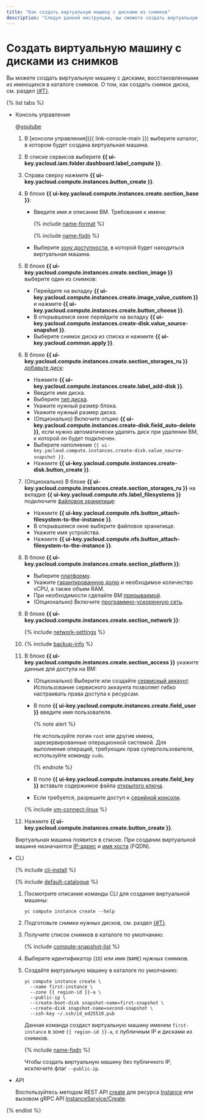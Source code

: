 ```yaml
---
title: "Как создать виртуальную машину с дисками из снимков"
description: "Следуя данной инструкции, вы сможете создать виртуальную машину с дисками, восстановленными из имеющихся в каталоге снимков."
---
```


# Создать виртуальную машину с дисками из снимков

Вы можете создать виртуальную машину с дисками, восстановленными из имеющихся в каталоге снимков. О том, как создать снимок диска, см. раздел [{#T}](../disk-control/create-snapshot.md).

{% list tabs %}

- Консоль управления

  
  @[youtube](https://www.youtube.com/watch?v=Z7J5OwC8oJM&list=PL1x4ET76A10bW1KU3twrdm7hH376z8G5R&index=3&pp=iAQB)


  1. В [консоли управления]({{ link-console-main }}) выберите каталог, в котором будет создана виртуальная машина.
  1. В списке сервисов выберите **{{ ui-key.yacloud.iam.folder.dashboard.label_compute }}**.
  1. Справа сверху нажмите **{{ ui-key.yacloud.compute.instances.button_create }}**.
  1. В блоке **{{ ui-key.yacloud.compute.instances.create.section_base }}**:

      * Введите имя и описание ВМ. Требования к имени:

          {% include [name-format](../../../_includes/name-format.md) %}

          {% include [name-fqdn](../../../_includes/compute/name-fqdn.md) %}

      * Выберите [зону доступности](../../../overview/concepts/geo-scope.md), в которой будет находиться виртуальная машина.

  1. В блоке **{{ ui-key.yacloud.compute.instances.create.section_image }}** выберите один из снимков:

      * Перейдите на вкладку **{{ ui-key.yacloud.compute.instances.create.image_value_custom }}** и нажмите **{{ ui-key.yacloud.compute.instances.create.button_choose }}**.
      * В открывшемся окне перейдите на вкладку **{{ ui-key.yacloud.compute.instances.create-disk.value_source-snapshot }}**.
      * Выберите снимок диска из списка и нажмите **{{ ui-key.yacloud.common.apply }}**.

  1. В блоке **{{ ui-key.yacloud.compute.instances.create.section_storages_ru }}** [добавьте диск](create-from-disks.md):

      * Нажмите **{{ ui-key.yacloud.compute.instances.create.label_add-disk }}**.
      * Введите имя диска.
      * Выберите [тип диска](../../concepts/disk.md#disks_types).
      * Укажите нужный размер блока.
      * Укажите нужный размер диска.
      * (Опционально) Включите опцию **{{ ui-key.yacloud.compute.instances.create-disk.field_auto-delete }}**, если нужно автоматически удалять диск при удалении ВМ, к которой он будет подключен.
      * Выберите наполнение `{{ ui-key.yacloud.compute.instances.create-disk.value_source-snapshot }}`.
      * Нажмите **{{ ui-key.yacloud.compute.instances.create-disk.button_create }}**.

  
  1. (Опционально) В блоке **{{ ui-key.yacloud.compute.instances.create.section_storages_ru }}** на вкладке **{{ ui-key.yacloud.compute.nfs.label_filesystems }}** подключите [файловое хранилище](../../concepts/filesystem.md):

     * Нажмите **{{ ui-key.yacloud.compute.nfs.button_attach-filesystem-to-the-instance }}**.
     * В открывшемся окне выберите файловое хранилище.
     * Укажите имя устройства.
     * Нажмите **{{ ui-key.yacloud.compute.nfs.button_attach-filesystem-to-the-instance }}**.
 

  1. В блоке **{{ ui-key.yacloud.compute.instances.create.section_platform }}**:

     * Выберите [платформу](../../concepts/vm-platforms.md).
     * Укажите [гарантированную долю](../../../compute/concepts/performance-levels.md) и необходимое количество vCPU, а также объем RAM.
     * При необходимости сделайте ВМ [прерываемой](../../concepts/preemptible-vm.md).
     * (Опционально) Включите [программно-ускоренную сеть](../../concepts/software-accelerated-network.md).

  1. В блоке **{{ ui-key.yacloud.compute.instances.create.section_network }}**:

      {% include [network-settings](../../../_includes/compute/network-settings.md) %}

  
  1. {% include [backup-info](../../../_includes/compute/backup-info.md) %}


  1. В блоке **{{ ui-key.yacloud.compute.instances.create.section_access }}** укажите данные для доступа на ВМ:

      * (Опционально) Выберите или создайте [сервисный аккаунт](../../../iam/concepts/users/service-accounts.md). Использование сервисного аккаунта позволяет гибко настраивать права доступа к ресурсам.
      * В поле **{{ ui-key.yacloud.compute.instances.create.field_user }}** введите имя пользователя.

        {% note alert %}

        Не используйте логин `root` или другие имена, зарезервированные операционной системой. Для выполнения операций, требующих прав суперпользователя, используйте команду `sudo`.

        {% endnote %}

     * В поле **{{ ui-key.yacloud.compute.instances.create.field_key }}** вставьте содержимое файла [открытого ключа](../../operations/vm-connect/ssh.md#creating-ssh-keys).
     * Если требуется, разрешите доступ к [серийной консоли](../../operations/serial-console/index.md).
 
     {% include [vm-connect-linux](../../../_includes/vm-connect-linux.md) %}

  1. Нажмите **{{ ui-key.yacloud.compute.instances.create.button_create }}**.
  
  Виртуальная машина появится в списке. При создании виртуальной машине назначаются [IP-адрес](../../../vpc/concepts/address.md) и [имя хоста](../../../vpc/concepts/address.md#fqdn) (FQDN).

- CLI

  {% include [cli-install](../../../_includes/cli-install.md) %}

  {% include [default-catalogue](../../../_includes/default-catalogue.md) %}

  1. Посмотрите описание команды CLI для создания виртуальной машины:

      ```
      yc compute instance create --help
      ```

  1. Подготовьте снимки нужных дисков, см. раздел [{#T}](../disk-control/create-snapshot.md).
  1. Получите список снимков в каталоге по умолчанию:

      {% include [compute-snapshot-list](../../_includes_service/compute-snapshot-list.md) %}

  1. Выберите идентификатор (`ID`) или имя (`NAME`) нужных снимков.
  1. Создайте виртуальную машину в каталоге по умолчанию:

      ```
      yc compute instance create \
        --name first-instance \
        --zone {{ region-id }}-a \
        --public-ip \
        --create-boot-disk snapshot-name=first-snapshot \
        --create-disk snapshot-name=second-snapshot \
        --ssh-key ~/.ssh/id_ed25519.pub
      ```

      Данная команда создаст виртуальную машину именем `first-instance` в зоне `{{ region-id }}-a`, с публичным IP и дисками из снимков.

      {% include [name-fqdn](../../../_includes/compute/name-fqdn.md) %}
     
      Чтобы создать виртуальную машину без публичного IP, исключите флаг `--public-ip`.

 
- API

  Воспользуйтесь методом REST API [create](../../api-ref/Instance/create.md) для ресурса [Instance](../../api-ref/Instance/) или вызовом gRPC API [InstanceService/Create](../../api-ref/grpc/instance_service.md#Create).

{% endlist %}
